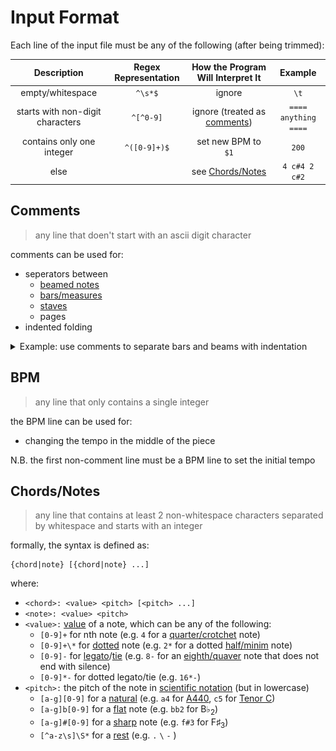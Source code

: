 # Input Format
Each line of the input file must be any of the following (after being trimmed):

|           Description            | Regex Representation |     How the Program Will Interpret It     |       Example        |
| :------------------------------: | :------------------: | :---------------------------------------: | :------------------: |
|         empty/whitespace         |       `^\s*$`        |                  ignore                   |         `\t`         |
| starts with non-digit characters |      `^[^0-9]`       | ignore (treated as [comments](#comments)) | `==== anything ====` |
|    contains only one integer     |     `^([0-9]+)$`     |            set new BPM to `$1`            |        `200`         |
|               else               |                      |     see [Chords/Notes](#chordsnotes)      |    `4 c#4 2 c#2`     |


## Comments
> any line that doen't start with an ascii digit character

comments can be used for:

- seperators between 
    - [beamed notes](https://en.wikipedia.org/wiki/Beam_(music))
    - [bars/measures](https://en.wikipedia.org/wiki/Bar_(music))
    - [staves](https://en.wikipedia.org/wiki/Staff_(music))
    - pages
- indented folding

<details><summary>Example: use comments to separate bars and beams with indentation</summary>

![](../assets/comment.png)
```
==== BPM  =====
164
==== Bar 1 ====
    8 b2 f#4 b4
    8 f#5
    -----------
    8 e5
    8 f#5
    -----------
    8 d5
    8 a5
    -----------
    8 e5
    8 c#6
==== Bar 2 ====
    8 f#5
    8 d6
    -----------
    8 e5
    8 c#6
    -----------
    8 d5
    8 b5
    -----------
    8 c#5
    8 a5
==== Bar 3 ====
    8 f#4 b4 d5
    8 f#5
    -----------
    8 e5
    8 f#5
    -----------
    8 d5
    8 a5
    -----------
    8 c#6
    8 a5
==== Bar 4 ====
    8 d5
    8 f#5
    -----------
    8 c#5
    8 e5
    -----------
    8 b4
    8 d5
    -----------
    8 a4
    8 c#5
```
</details>

## BPM
> any line that only contains a single integer

the BPM line can be used for:

- changing the tempo in the middle of the piece

N.B. the first non-comment line must be a BPM line to set the initial tempo

## Chords/Notes
> any line that contains at least 2 non-whitespace characters separated by whitespace and starts with an integer

formally, the syntax is defined as:
```
{chord|note} [{chord|note} ...]
```
where:

- `<chord>: <value> <pitch> [<pitch> ...]`
- `<note>: <value> <pitch>`
- `<value>:`  [value](https://en.wikipedia.org/wiki/Note_value) of a note, which can be any of the following:
    - `[0-9]+` for nth note (e.g. `4` for a [quarter/crotchet](https://en.wikipedia.org/wiki/Quarter_note) note)
    - `[0-9]+\*` for [dotted](https://en.wikipedia.org/wiki/Dotted_note) note (e.g. `2*` for a dotted [half/minim](https://en.wikipedia.org/wiki/Half_note) note)
    - `[0-9]-` for [legato](https://en.wikipedia.org/wiki/Legato)/[tie](https://en.wikipedia.org/wiki/Tie_(music)) (e.g. `8-` for an [eighth/quaver](https://en.wikipedia.org/wiki/Eighth_note) note that does not end with silence)
    - `[0-9]*-` for dotted legato/tie (e.g. `16*-`)
- `<pitch>:` the pitch of the note in [scientific notation](https://en.wikipedia.org/wiki/Scientific_pitch_notation) (but in lowercase)
    - `[a-g][0-9]` for a [natural](https://en.wikipedia.org/wiki/Natural_(music)) (e.g. `a4` for [A440](https://en.wikipedia.org/wiki/A440_(pitch_standard)), `c5` for [Tenor C](https://en.wikipedia.org/wiki/Tenor_C))
    - `[a-g]b[0-9]` for a [flat](https://en.wikipedia.org/wiki/Flat_(music)) note (e.g. `bb2` for B♭<sub>2</sub>)
    - `[a-g]#[0-9]` for a [sharp](https://en.wikipedia.org/wiki/Sharp_(music)) note (e.g. `f#3` for F♯<sub>3</sub>)
    - `[^a-z\s]\S*` for a [rest](https://en.wikipedia.org/wiki/Rest_(music)) (e.g. `.` `\` `-` )
